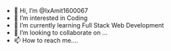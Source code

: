 - 👋 Hi, I’m @IxAmit1600067
- 👀 I’m interested in Coding
- 🌱 I’m currently learning  Full Stack Web Development
- 💞️ I’m looking to collaborate on ...
- 📫 How to reach me....

<!---
IxAmit1600067/IxAmit1600067 is a ✨ special ✨ repository because its `README.md` (this file) appears on your GitHub profile.
You can click the Preview link to take a look at your changes.
--->
